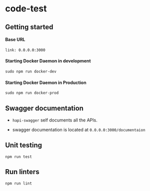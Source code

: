# code-test

## Getting started

#### Base URL
`link: 0.0.0.0:3000`

#### Starting Docker Daemon in development
`sudo npm run docker-dev `

#### Starting Docker Daemon in Production
`sudo npm run docker-prod`

## Swagger documentation

- `hapi-swagger` self documents all the APIs.

- swagger documentation is located at `0.0.0.0:3000/documentaion`

## Unit testing

`npm run test`

## Run linters

`npm run lint`

